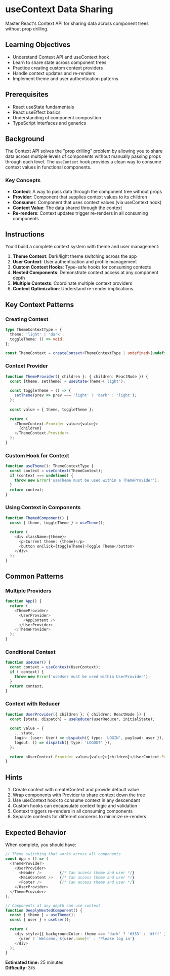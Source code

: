 # useContext Data Sharing

Master React's Context API for sharing data across component trees without prop drilling.

## Learning Objectives

- Understand Context API and useContext hook
- Learn to share state across component trees
- Practice creating custom context providers
- Handle context updates and re-renders
- Implement theme and user authentication patterns

## Prerequisites

- React useState fundamentals
- React useEffect basics
- Understanding of component composition
- TypeScript interfaces and generics

## Background

The Context API solves the "prop drilling" problem by allowing you to share data across multiple levels of components without manually passing props through each level. The `useContext` hook provides a clean way to consume context values in functional components.

### Key Concepts

- **Context**: A way to pass data through the component tree without props
- **Provider**: Component that supplies context values to its children
- **Consumer**: Component that uses context values (via useContext hook)
- **Context Value**: The data shared through the context
- **Re-renders**: Context updates trigger re-renders in all consuming components

## Instructions

You'll build a complete context system with theme and user management:

1. **Theme Context**: Dark/light theme switching across the app
2. **User Context**: User authentication and profile management
3. **Custom Context Hooks**: Type-safe hooks for consuming contexts
4. **Nested Components**: Demonstrate context access at any component depth
5. **Multiple Contexts**: Coordinate multiple context providers
6. **Context Optimization**: Understand re-render implications

## Key Context Patterns

### Creating Context
```typescript
type ThemeContextType = {
  theme: 'light' | 'dark';
  toggleTheme: () => void;
};

const ThemeContext = createContext<ThemeContextType | undefined>(undefined);
```

### Context Provider
```typescript
function ThemeProvider({ children }: { children: ReactNode }) {
  const [theme, setTheme] = useState<Theme>('light');
  
  const toggleTheme = () => {
    setTheme(prev => prev === 'light' ? 'dark' : 'light');
  };
  
  const value = { theme, toggleTheme };
  
  return (
    <ThemeContext.Provider value={value}>
      {children}
    </ThemeContext.Provider>
  );
}
```

### Custom Hook for Context
```typescript
function useTheme(): ThemeContextType {
  const context = useContext(ThemeContext);
  if (context === undefined) {
    throw new Error('useTheme must be used within a ThemeProvider');
  }
  return context;
}
```

### Using Context in Components
```typescript
function ThemedComponent() {
  const { theme, toggleTheme } = useTheme();
  
  return (
    <div className={theme}>
      <p>Current theme: {theme}</p>
      <button onClick={toggleTheme}>Toggle Theme</button>
    </div>
  );
}
```

## Common Patterns

### Multiple Providers
```typescript
function App() {
  return (
    <ThemeProvider>
      <UserProvider>
        <AppContent />
      </UserProvider>
    </ThemeProvider>
  );
}
```

### Conditional Context
```typescript
function useUser() {
  const context = useContext(UserContext);
  if (!context) {
    throw new Error('useUser must be used within UserProvider');
  }
  return context;
}
```

### Context with Reducer
```typescript
function UserProvider({ children }: { children: ReactNode }) {
  const [state, dispatch] = useReducer(userReducer, initialState);
  
  const value = {
    ...state,
    login: (user: User) => dispatch({ type: 'LOGIN', payload: user }),
    logout: () => dispatch({ type: 'LOGOUT' }),
  };
  
  return <UserContext.Provider value={value}>{children}</UserContext.Provider>;
}
```

## Hints

1. Create context with createContext and provide default value
2. Wrap components with Provider to share context down the tree
3. Use useContext hook to consume context in any descendant
4. Custom hooks can encapsulate context logic and validation
5. Context triggers re-renders in all consuming components
6. Separate contexts for different concerns to minimize re-renders

## Expected Behavior

When complete, you should have:

```typescript
// Theme switching that works across all components
const App = () => (
  <ThemeProvider>
    <UserProvider>
      <Header />        {/* Can access theme and user */}
      <MainContent />   {/* Can access theme and user */}
      <Footer />        {/* Can access theme and user */}
    </UserProvider>
  </ThemeProvider>
);

// Components at any depth can use context
function DeeplyNestedComponent() {
  const { theme } = useTheme();
  const { user } = useUser();
  
  return (
    <div style={{ backgroundColor: theme === 'dark' ? '#333' : '#fff' }}>
      {user ? `Welcome, ${user.name}!` : 'Please log in'}
    </div>
  );
}
```

**Estimated time:** 25 minutes  
**Difficulty:** 3/5